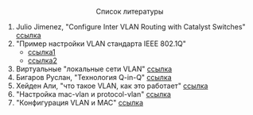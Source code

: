 <p align="center">Список литературы</p>

1. Julio Jimenez, "Configure Inter VLAN Routing with Catalyst Switches" [ссылка](https://www.cisco.com/c/en/us/support/docs/lan-switching/inter-vlan-routing/41260-189.html)
2. "Пример настройки VLAN стандарта IEEE 802.1Q"
   - [ссылка1](https://www.dlink.ru/ru/faq/468/2041.html) 
   - [ссылка2](https://www.dlink.ru/ru/faq/465/2030.html)
3. Виртуальные "локальные сети VLAN" [ссылка](https://www.azone-it.ru/articles-vlan)
4. Бигаров Руслан, "Технология Q-in-Q" [ссылка](https://ftp.dlink.ru/pub/Trainings/SwitchWhitePapers/Q-in-Q_Port-Based_and_Selective.pdf)
5. Хейден Али, "что такое VLAN, как это работает" [ссылка](https://fiberroad.com/ru/resources/glossary/vlan-explained-what-is-vlan-how-does-it-work)
6. "Настройка mac-vlan и protocol-vlan" [ссылка](https://www.qtech.ru/support/wiki/110/579/)
7. "Конфигурация VLAN и MAC" [ссылка](https://nag.wiki/pages/viewpage.action?pageId=25107236)

